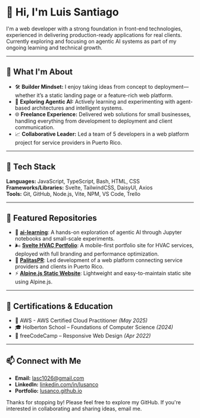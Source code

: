 # 👋 Hi, I'm Luis Santiago

I'm a web developer with a strong foundation in front-end technologies, experienced in delivering production-ready applications for real clients. Currently exploring and focusing on agentic AI systems as part of my ongoing learning and technical growth.

---

## 🚀 What I'm About

- 🛠 **Builder Mindset:** I enjoy taking ideas from concept to deployment—whether it’s a static landing page or a feature-rich web platform.
- 🤖 **Exploring Agentic AI:** Actively learning and experimenting with agent-based architectures and intelligent systems.
- 🌐 **Freelance Experience:** Delivered web solutions for small businesses, handling everything from development to deployment and client communication.
- 📈 **Collaborative Leader:** Led a team of 5 developers in a web platform project for service providers in Puerto Rico.

---

## 💼 Tech Stack

**Languages:** JavaScript, TypeScript, Bash, HTML, CSS  
**Frameworks/Libraries:** Svelte, TailwindCSS, DaisyUI, Axios  
**Tools:** Git, GitHub, Node.js, Vite, NPM, VS Code, Trello  

---

## 📁 Featured Repositories

- 🔧 [**ai-learning**](https://github.com/Lusanco/ai-learning): A hands-on exploration of agentic AI through Jupyter notebooks and small-scale experiments.
- 🌬 [**Svelte HVAC Portfolio**](https://github.com/Lusanco/svelte-hvac-portfolio): A mobile-first portfolio site for HVAC services, deployed with full branding and performance optimization.
- 🧰 [**PalitasPR**](https://github.com/Lusanco/PalitasPR): Led development of a web platform connecting service providers and clients in Puerto Rico.
- ⚡ [**Alpine.js Static Website**](https://github.com/Lusanco/alpinejs-static-website): Lightweight and easy-to-maintain static site using Alpine.js.

---

## 📜 Certifications & Education

- 📘 AWS - AWS Certified Cloud Practitioner *(May 2025)*  
- 🎓 Holberton School – Foundations of Computer Science *(2024)*  
- 🧩 freeCodeCamp – Responsive Web Design *(Apr 2022)*

---

## 📫 Connect with Me

- **Email:** [lasc1026@gmail.com](mailto:lasc1026@gmail.com)  
- **LinkedIn:** [linkedin.com/in/lusanco](https://linkedin.com/in/lusanco)  
- **Portfolio:** [lusanco.github.io](https://lusanco.github.io)

Thanks for stopping by! Please feel free to explore my GitHub. If you're interested in collaborating and sharing ideas, email me.
